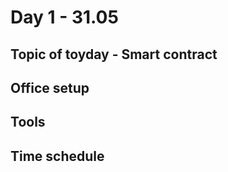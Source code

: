# Day 1 - 31.05


## Topic of toyday - Smart contract


## Office setup



## Tools 


## Time schedule

